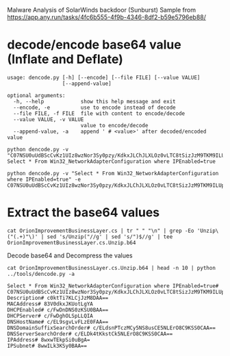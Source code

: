 Malware Analysis of SolarWinds backdoor (Sunburst)
Sample from https://app.any.run/tasks/4fc6b555-4f9b-4346-8df2-b59e5796eb88/

# decode/encode base64 value (Inflate and Deflate)
```
usage: dencode.py [-h] [--encode] [--file FILE] [--value VALUE]
                  [--append-value]

optional arguments:
  -h, --help            show this help message and exit
  --encode, -e          use to encode instead of decode
  --file FILE, -f FILE  file with content to encode/decode
  --value VALUE, -v VALUE
                        value to encode/decode
  --append-value, -a    append ' # <value>' after decoded/encoded value
```

```
python dencode.py -v "C07NSU0uUdBScCvKz1UIz8wzNor3Sy0pzy/KdkxJLChJLXLOz0vLTC8tSizJzM9TKM9ILUpV8AxwzUtMyklNsS0pKk0FAA=="
Select * From Win32_NetworkAdapterConfiguration where IPEnabled=true

python dencode.py -v "Select * From Win32_NetworkAdapterConfiguration where IPEnabled=true" -e
C07NSU0uUdBScCvKz1UIz8wzNor3Sy0pzy/KdkxJLChJLXLOz0vLTC8tSizJzM9TKM9ILUpV8AxwzUtMyklNsS0pKk0FAA==
```

# Extract the base64 values
```
cat OrionImprovementBusinessLayer.cs | tr " " "\n" | grep -Eo 'Unzip\("(.+)"\)' | sed 's/Unzip("//g' | sed 's/")$//g' | tee OrionImprovementBusinessLayer.cs.Unzip.b64
```

Decode base64 and Decompress the values
```
cat OrionImprovementBusinessLayer.cs.Unzip.b64 | head -n 10 | python ../tools/dencode.py -a

Select * From Win32_NetworkAdapterConfiguration where IPEnabled=true# C07NSU0uUdBScCvKz1UIz8wzNor3Sy0pzy/KdkxJLChJLXLOz0vLTC8tSizJzM9TKM9ILUpV8AxwzUtMyklNsS0pKk0FAA==
Description# c0ktTi7KLCjJzM8DAA==
MACAddress# 83V0dkxJKUotLgYA
DHCPEnabled# c/FwDnDNS0zKSU0BAA==
DHCPServer# c/FwDghOLSpLLQIA
DNSHostName# c/EL9sgvLvFLzE0FAA==
DNSDomainSuffixSearchOrder# c/ELdsnPTczMCy5NS8usCE5NLErO8C9KSS0CAA==
DNSServerSearchOrder# c/ELDk4tKkstCk5NLErO8C9KSS0CAA==
IPAddress# 8wxwTEkpSi0uBgA=
IPSubnet# 8wwILk3KSy0BAA==
```
